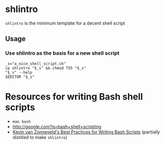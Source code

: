 # shlintro

`shlintro` is the minimum template for a decent shell script

## Usage

### Use shlintro as the basis for a new shell script

    _s="a_nice_shell_script.sh"
    cp shlintro "$_s" && chmod 755 "$_s"
    "$_s" --help
    $EDITOR "$_s"

# Resources for writing Bash shell scripts

* `man bash`
* http://google.com?q=bash+shell+scripting
* [Kevin van Zonneveld's Best Practices for Writing Bash
  Scripts](http://kvz.io/blog/2013/11/21/bash-best-practices/) (partially
  distilled to make `shlintro`)

